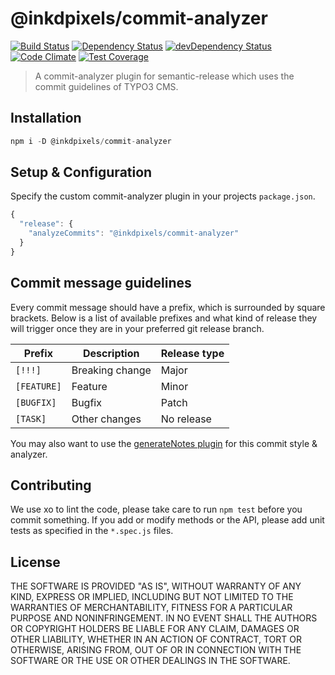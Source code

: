 # @inkdpixels/commit-analyzer
[![Build Status](https://travis-ci.org/Inkdpixels/commit-analyzer.svg)](https://travis-ci.org/Inkdpixels/commit-analyzer) [![Dependency Status](https://david-dm.org/Inkdpixels/commit-analyzer.svg)](https://david-dm.org/inkdpixels/commit-analyzer) [![devDependency Status](https://david-dm.org/Inkdpixels/commit-analyzer/dev-status.svg)](https://david-dm.org/inkdpixels/commit-analyzer#info=devDependencies) [![Code Climate](https://codeclimate.com/github/Inkdpixels/commit-analyzer/badges/gpa.svg)](https://codeclimate.com/github/Inkdpixels/commit-analyzer) [![Test Coverage](https://codeclimate.com/github/Inkdpixels/commit-analyzer/badges/coverage.svg)](https://codeclimate.com/github/Inkdpixels/commit-analyzer/coverage)

> A commit-analyzer plugin for semantic-release which uses the commit guidelines of TYPO3 CMS.

## Installation
```js
npm i -D @inkdpixels/commit-analyzer
```

## Setup & Configuration
Specify the custom commit-analyzer plugin in your projects `package.json`.

```js
{
  "release": {
    "analyzeCommits": "@inkdpixels/commit-analyzer"
  }
}
```

## Commit message guidelines
Every commit message should have a prefix, which is surrounded by square brackets.
Below is a list of available prefixes and what kind of release they will trigger once they are in your preferred git release branch.

| Prefix        | Description     | Release type  |
| ------------- | --------------- | ------------- |
| `[!!!]`       | Breaking change | Major         |
| `[FEATURE]`   | Feature         | Minor         |
| `[BUGFIX]`    | Bugfix          | Patch         |
| `[TASK]`      | Other changes   | No release    |

You may also want to use the [generateNotes plugin](https://github.com/Inkdpixels/release-notes-generator) for this commit style & analyzer.

## Contributing
We use xo to lint the code, please take care to run `npm test` before you commit something.
If you add or modify methods or the API, please add unit tests as specified in the `*.spec.js` files.

## License
THE SOFTWARE IS PROVIDED "AS IS", WITHOUT WARRANTY OF ANY KIND, EXPRESS OR
IMPLIED, INCLUDING BUT NOT LIMITED TO THE WARRANTIES OF MERCHANTABILITY,
FITNESS FOR A PARTICULAR PURPOSE AND NONINFRINGEMENT. IN NO EVENT SHALL THE
AUTHORS OR COPYRIGHT HOLDERS BE LIABLE FOR ANY CLAIM, DAMAGES OR OTHER
LIABILITY, WHETHER IN AN ACTION OF CONTRACT, TORT OR OTHERWISE, ARISING FROM,
OUT OF OR IN CONNECTION WITH THE SOFTWARE OR THE USE OR OTHER DEALINGS IN
THE SOFTWARE.
